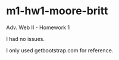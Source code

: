 # m1-hw1-moore-britt
 Adv. Web II - Homework 1

I had no issues.

I only used getbootstrap.com for reference.